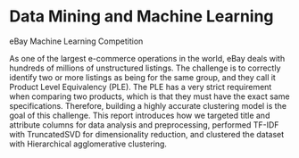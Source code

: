 # Data Mining and Machine Learning

eBay Machine Learning Competition

As one of the largest e-commerce operations in the world, eBay deals with hundreds of millions of unstructured listings. The challenge is to correctly identify two or more listings as being for the same group, and they call it Product Level Equivalency (PLE). The PLE has a very strict requirement when comparing two products, which is that they must have the exact same specifications. Therefore, building a highly accurate clustering model is the goal of this challenge. This report introduces how we targeted title and attribute columns for data analysis and preprocessing, performed TF-IDF with TruncatedSVD for dimensionality reduction, and clustered the dataset with Hierarchical agglomerative clustering.
